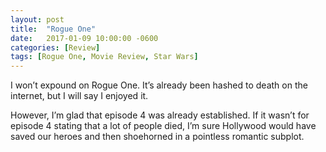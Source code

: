```yaml
---
layout: post
title:  "Rogue One"
date:   2017-01-09 10:00:00 -0600
categories: [Review]
tags: [Rogue One, Movie Review, Star Wars]
---
```


I won’t expound on Rogue One. It’s already been hashed to death on the internet, but I will say I enjoyed it.

However, I’m glad that episode 4 was already established. If it wasn’t for episode 4 stating that a lot of people died, I’m sure Hollywood would have saved our heroes and then shoehorned in a pointless romantic subplot.
